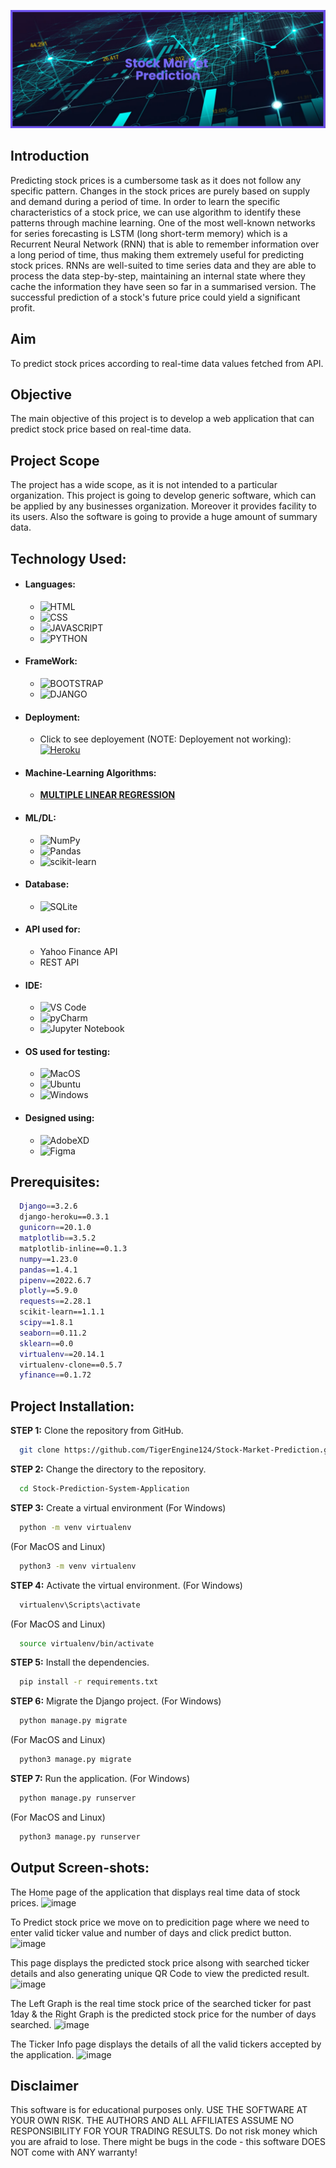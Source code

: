 [//]: # (Hello welcome to my project 
  This project is already uploaded to my GitHub Account where I have deployed this project
  You can find the project here: https://github.com/Hiteshnoone/Stock-Market-Prediction.git
)
<img src="banner.png" alt="STOCK MARKET PREDICTION">
## Introduction
<p>
  Predicting stock prices is a cumbersome task as it does not follow any specific pattern. Changes in the stock prices are purely based on supply and demand during a period of time. In order to learn the specific characteristics of a stock price, we can use algorithm to identify these patterns through machine learning. One of the most well-known networks for series forecasting is LSTM (long short-term memory) which is a Recurrent Neural Network (RNN) that is able to remember information over a long period of time, thus making them extremely useful for predicting stock prices. RNNs are well-suited to time series data and they are able to process the data step-by-step, maintaining an internal state where they cache the information they have seen so far in a summarised version. The successful prediction of a stock's future price could yield a significant profit.
</p>

## Aim
<p> 
  To predict stock prices according to real-time data values fetched from API.
</p>

## Objective
<p>
  The main objective of this project is to develop a web application that can predict stock price based on real-time data.  
</p>

## Project Scope
<p>
  The project has a wide scope, as it is not intended to a particular organization. This project is going to develop generic software, which can be applied by any businesses organization. Moreover it provides facility to its users. Also the software is going to provide a huge amount of summary data. 
</p>
  
## Technology Used:
- #### Languages:
  - ![HTML](https://img.shields.io/badge/HTML5-E34F26?style=for-the-badge&logo=html5&logoColor=white)
  - ![CSS](https://img.shields.io/badge/CSS3-1572B6?style=for-the-badge&logo=css3&logoColor=white)
  - ![JAVASCRIPT](https://img.shields.io/badge/JavaScript-323330?style=for-the-badge&logo=javascript&logoColor=F7DF1E)
  - ![PYTHON](https://img.shields.io/badge/Python-FFD43B?style=for-the-badge&logo=python&logoColor=darkgreen)
- #### FrameWork:
  - ![BOOTSTRAP](https://img.shields.io/badge/Bootstrap-563D7C?style=for-the-badge&logo=bootstrap&logoColor=white)
  - ![DJANGO](https://img.shields.io/badge/Django-092E20?style=for-the-badge&logo=django&logoColor=green)

- #### Deployment:
  - Click to see deployement (NOTE: Deployement not working): <a href="https://stock-prediction-system.herokuapp.com/">![Heroku](https://img.shields.io/badge/Heroku-430098?style=for-the-badge&logo=heroku&logoColor=white)</a>
- #### Machine-Learning Algorithms:
  - <a href="https://en.wikipedia.org/wiki/Linear_regression">**MULTIPLE LINEAR REGRESSION**</a>

- #### ML/DL:
  - ![NumPy](https://img.shields.io/badge/numpy-%23013243.svg?style=for-the-badge&logo=numpy&logoColor=white)
  - ![Pandas](https://img.shields.io/badge/pandas-%23150458.svg?style=for-the-badge&logo=pandas&logoColor=white)
  - ![scikit-learn](https://img.shields.io/badge/scikit--learn-%23F7931E.svg?style=for-the-badge&logo=scikit-learn&logoColor=white)
- #### Database:
  - ![SQLite](https://img.shields.io/badge/SQLite-07405E?style=for-the-badge&logo=sqlite&logoColor=white)
- #### API used for:
  - Yahoo Finance API 
  - REST API
- #### IDE:
  - ![VS Code](https://img.shields.io/badge/Visual_Studio_Code-0078D4?style=for-the-badge&logo=visual%20studio%20code&logoColor=white)
  - ![pyCharm](https://img.shields.io/badge/PyCharm-000000.svg?&style=for-the-badge&logo=PyCharm&logoColor=white)
  - ![Jupyter Notebook](https://img.shields.io/badge/Jupyter-F37626.svg?&style=for-the-badge&logo=Jupyter&logoColor=white)
- #### OS used for testing:
  - ![MacOS](https://img.shields.io/badge/mac%20os-000000?style=for-the-badge&logo=apple&logoColor=white)
  - ![Ubuntu](https://img.shields.io/badge/Ubuntu-E95420?style=for-the-badge&logo=ubuntu&logoColor=white)
  - ![Windows](https://img.shields.io/badge/Windows-0078D6?style=for-the-badge&logo=windows&logoColor=white)

- #### Designed using:
  - ![AdobeXD](https://img.shields.io/badge/Adobe%20XD-470137?style=for-the-badge&logo=Adobe%20XD&logoColor=#FF61F6)
  - ![Figma](https://img.shields.io/badge/Figma-F24E1E?style=for-the-badge&logo=figma&logoColor=white)

## Prerequisites:
```bash
  Django==3.2.6
  django-heroku==0.3.1
  gunicorn==20.1.0
  matplotlib==3.5.2
  matplotlib-inline==0.1.3
  numpy==1.23.0
  pandas==1.4.1
  pipenv==2022.6.7
  plotly==5.9.0
  requests==2.28.1
  scikit-learn==1.1.1
  scipy==1.8.1
  seaborn==0.11.2
  sklearn==0.0
  virtualenv==20.14.1
  virtualenv-clone==0.5.7
  yfinance==0.1.72
```

## Project Installation:
**STEP 1:** Clone the repository from GitHub.
```bash
  git clone https://github.com/TigerEngine124/Stock-Market-Prediction.git
```

**STEP 2:** Change the directory to the repository.
```bash
  cd Stock-Prediction-System-Application
```

**STEP 3:** Create a virtual environment
(For Windows)
```bash
  python -m venv virtualenv
```
(For MacOS and Linux)
```bash
  python3 -m venv virtualenv
```

**STEP 4:** Activate the virtual environment.
(For Windows)
```bash
  virtualenv\Scripts\activate
```
(For MacOS and Linux)
```bash
  source virtualenv/bin/activate
```

**STEP 5:** Install the dependencies.
```bash
  pip install -r requirements.txt
```

**STEP 6:** Migrate the Django project.
(For Windows)
```bash
  python manage.py migrate
```
(For MacOS and Linux)
```bash
  python3 manage.py migrate
```

**STEP 7:** Run the application.
(For Windows)
```bash
  python manage.py runserver
```
(For MacOS and Linux)
```bash
  python3 manage.py runserver
```


## Output Screen-shots:
The Home page of the application that displays real time data of stock prices.
![image](https://user-images.githubusercontent.com/76027425/179440522-674b6e07-31dc-422f-81e3-0e0c9c74c85a.png)

To Predict stock price we move on to predicition page where we need to enter valid ticker value and number of days and click predict button.
![image](https://user-images.githubusercontent.com/76027425/179440538-a7054ec1-ce3b-44b1-b55e-72bf7e23692c.png)

This page displays the predicted stock price alsong with searched ticker details and also generating unique QR Code to view the predicted result.
![image](https://user-images.githubusercontent.com/76027425/179440583-dcb85f97-d358-42d7-a7b4-661461135efd.png)

The Left Graph is the real time stock price of the searched ticker for past 1day & the Right Graph is the predicted stock price for the number of days searched.
![image](https://user-images.githubusercontent.com/76027425/179440591-06b8b095-d2c4-4df8-93d7-fe389b748470.png)

The Ticker Info page displays the details of all the valid tickers accepted by the application.
![image](https://user-images.githubusercontent.com/76027425/179440611-3552e15a-a66e-464b-a000-cb45b864352c.png)




## Disclaimer
<p>
This software is for educational purposes only. USE THE SOFTWARE AT YOUR OWN RISK. THE AUTHORS AND ALL AFFILIATES ASSUME NO RESPONSIBILITY FOR YOUR TRADING RESULTS. Do not risk money which you are afraid to lose. There might be bugs in the code - this software DOES NOT come with ANY warranty!
</p>
